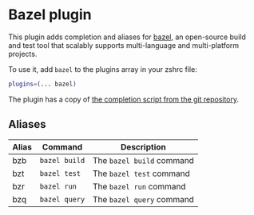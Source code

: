 # Bazel plugin

This plugin adds completion and aliases for [bazel](https://bazel.build), an open-source build and test tool that scalably supports multi-language and multi-platform projects.

To use it, add `bazel` to the plugins array in your zshrc file:

```zsh
plugins=(... bazel)
```

The plugin has a copy of [the completion script from the git repository][1].

[1]: https://github.com/bazelbuild/bazel/blob/ryzsh/scripts/zsh_completion/_bazel

## Aliases

| Alias   | Command                                | Description                                            |
| ------- | -------------------------------------- | ------------------------------------------------------ |
| bzb      | `bazel build`                          | The `bazel build` command                              |
| bzt      | `bazel test`                           | The `bazel test` command                               |
| bzr      | `bazel run`                            | The `bazel run` command                                |
| bzq      | `bazel query`                          | The `bazel query` command                              |
